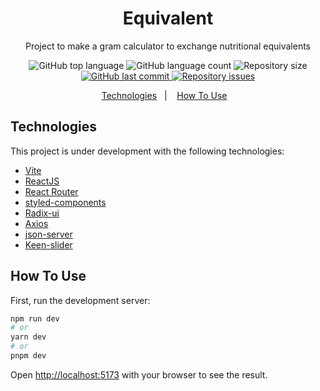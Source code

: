 <h1 align="center">
    Equivalent
</h1>

<p align="center">Project to make a gram calculator to exchange nutritional equivalents</p>

<p align="center">
  <img alt="GitHub top language" src="https://img.shields.io/github/languages/top/codi-andre/equivalent.svg">

  <img alt="GitHub language count" src="https://img.shields.io/github/languages/count/codi-andre/equivalent.svg">

  <img alt="Repository size" src="https://img.shields.io/github/repo-size/codi-andre/equivalent.svg">
  <a href="https://github.com/codi-andre/equivalent/commits/master">
    <img alt="GitHub last commit" src="https://img.shields.io/github/last-commit/codi-andre/equivalent.svg">
  </a>

  <a href="https://github.com/codi-andre/equivalent/issues">
    <img alt="Repository issues" src="https://img.shields.io/github/issues/codi-andre/equivalent.svg">
  </a>
</p>

<p align="center">
  <a href="#technologies">Technologies</a>&nbsp;&nbsp;&nbsp;|&nbsp;&nbsp;&nbsp;
  <a href="#how-to-use">How To Use</a>&nbsp;&nbsp;&nbsp;
</p>

## Technologies

This project is under development with the following technologies:

- [Vite](https://vitejs.dev/)
- [ReactJS](https://reactjs.org/)
-  [React Router](https://reactrouter.com/en/main)
-  [styled-components](https://www.styled-components.com/)
-  [Radix-ui](https://www.radix-ui.com/)
- [Axios](https://github.com/axios/axios)
-  [json-server](https://github.com/typicode/json-server)
-  [Keen-slider](https://keen-slider.io/docs)

## How To Use

First, run the development server:

```bash
npm run dev
# or
yarn dev
# or
pnpm dev
```

Open [http://localhost:5173](http://localhost:5173) with your browser to see the result.
